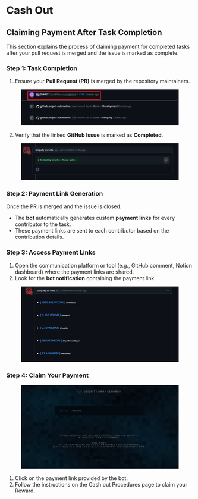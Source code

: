 # Cash Out

## C**laiming Payment After Task Completion**

This section explains the process of claiming payment for completed tasks after your pull request is merged and the issue is marked as complete.

### **Step 1: Task Completion**

1. Ensure your **Pull Request (PR)** is merged by the repository maintainers.

<figure><img src="../../.gitbook/assets/image (1).png" alt=""><figcaption></figcaption></figure>

2. Verify that the linked **GitHub Issue** is marked as **Completed**.

<figure><img src="../../.gitbook/assets/image (3).png" alt=""><figcaption></figcaption></figure>

### **Step 2: Payment Link Generation**

Once the PR is merged and the issue is closed:

* The **bot** automatically generates custom **payment links** for every contributor to the task.
* These payment links are sent to each contributor based on the contribution details.

### **Step 3: Access Payment Links**

1. Open the communication platform or tool (e.g., GitHub comment, Notion dashboard) where the payment links are shared.
2. Look for the **bot notification** containing the payment link.

<figure><img src="../../.gitbook/assets/image (5).png" alt=""><figcaption></figcaption></figure>

### **Step 4: Claim Your Payment**

<figure><img src="../../.gitbook/assets/Ubiquity-Reward-Dao.png" alt=""><figcaption></figcaption></figure>

1. Click on the payment link provided by the bot.
2. Follow the instructions on the Cash out Procedures page to claim your Reward.
